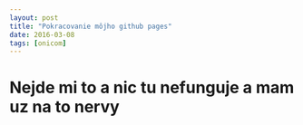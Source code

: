 ```yaml
---
layout: post
title: "Pokracovanie môjho github pages"
date: 2016-03-08
tags: [onicom]
---
```

# Nejde mi to a nic tu nefunguje a mam uz na to nervy
